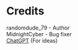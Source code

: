 # Credits

randomdude_79 - Author  
MidnightCyber - Bug fixer  
[ChatGPT](chat.openai.com) (For ideas)  
